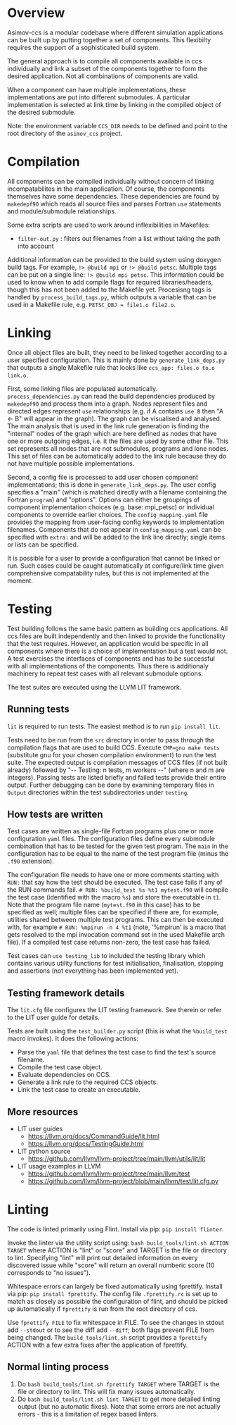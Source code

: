 # Overview

Asimov-ccs is a modular codebase where different simulation applications can be built up by putting together a set of components. This flexibilty requires the support of a sophisticated build system. 

The general approach is to compile all components available in ccs individually and link a subset of the components together to form the desired application. Not all combinations of components are valid. 

When a component can have multiple implementations, these implementations are put into different submodules. A particular implementation is selected at link time by linking in the compiled object of the desired submodule.

Note: the environment variable `CCS_DIR` needs to be defined and point to the root directory of the `asimov_ccs` project.

# Compilation 

All components can be compiled individually without concern of linking incompatabilites in the main application. Of course, the components themselves have some dependencies. These dependencies are found by `makedepf90` which reads all source files and parses Fortran `use` statements and module/submodule relationships. 

Some extra scripts are used to work around inflexibilities in Makefiles: 

- `filter-out.py` : filters out filenames from a list without taking the path into account

Additional information can be provided to the build system using doxygen build tags. For example, `!> @build mpi` or `!> @build petsc`. Multiple tags can be put on a single line: `!> @build mpi petsc`. This information could be used to know when to add compile flags for required libraries/headers, though this has not been added to the Makefile yet. 
Procesisng tags is handled by `process_build_tags.py`, which outputs a variable that can be used in a Makefile rule, e.g. `PETSC_OBJ = file1.o file2.o`.


# Linking

Once all object files are built, they need to be linked together according to a user specified configuration. This is mainly done by `generate_link_deps.py` that outputs a single Makefile rule that looks like `ccs_app: files.o to.o link.o`. 

First, some linking files are populated automatically. `process_dependencies.py` can read the build dependencies produced by `makedepf90` and process them into a graph. Nodes represent files and directed edges represent `use` relationships (e.g. if A contains `use B` then "A <- B" will appear in the graph). The graph can be visualised and analysed. The main analysis that is used in the link rule generation is finding the "internal" nodes of the graph which are here defined as nodes that have one or more outgoing edges, i.e. it the files are used by some other file. This set represents all nodes that are not submodules, programs and lone nodes. This set of files can be automatically added to the link rule because they do not have multiple possible implementations. 

Second, a config file is processed to add user chosen component implementations; this is done in `generate_link_deps.py`. The user config specifies a "main" (which is matched directly with a filename containing the Fortran `program`) and "options". Options can either be groupings of component implementation choices (e.g. base: mpi_petsc) or individual components to override earlier choices. The `config_mapping.yaml` file provides the mapping from user-facing config keywords to implementation filenames. Components that do not appear in `config_mapping.yaml` can be specified with `extra:` and will be added to the link line directly; single items or lists can be specified.

It is possible for a user to provide a configuration that cannot be linked or run. Such cases could be caught automatically at configure/link time given comprehensive compatability rules, but this is not implemented at the moment.


# Testing

Test building follows the same basic pattern as building ccs applications. All ccs files are built independently and then linked to provide the functionality that the test requires. However, an application would be specific in all components where there is a choice of implementation but a test would not. A test exercises the interfaces of components and has to be successful with all implementations of the components. Thus there is additionaly machinery to repeat test cases with all relevant submodule options.

The test suites are executed using the LLVM LIT framework.

## Running tests
`lit` is required to run tests. The easiest method is to run `pip install lit`.

Tests need to be run from the `src` directory in order to pass through the compilation flags that are used to build CCS. Execute `CMP=gnu make tests` (substitute gnu for your chosen compilation environment) to run the test suite. 
The expected output is compilation messages of CCS files (if not built already) followed by "-- Testing: n tests, m workers --" (where n and m are integers). Passing tests are listed briefly and failed tests provide their entire output. Further debugging can be done by examining temporary files in `Output` directories within the test subdirectories under `testing`.

## How tests are written
Test cases are written as single-file Fortran programs plus one or more configuration `yaml` files. 
The configuration files define every submodule combination that has to be tested for the given test program. 
The `main` in the configuration has to be equal to the name of the test program file (minus the `.f90` extension).

The configuration file needs to have one or more comments starting with `RUN:` that say how the test should be executed. 
The test case fails if any of the RUN commands fail.
`# RUN: %build_test %s %t1 mytest.f90` will compile the test case (identified with the macro `%s`) and store the executable in `t1`.
Note that the program file name (`mytest.f90` in this case) has to be specified as well; multiple files can be specified if there are, for example, utilities shared between multiple test programs.
This can then be executed with, for example `# RUN: %mpirun -n 4 %t1` (note, '%mpirun' is a macro that gets resolved to the mpi invocation command set in the used Makefile arch file).
If a compiled test case returns non-zero, the test case has failed.

Test cases can `use testing_lib` to included the testing library which contains various utility functions for test initialisation, finalisation, stopping and assertions (not everything has been implemented yet). 

## Testing framework details
The `lit.cfg` file configures the LIT testing framework. See therein or refer to the LIT user guide for details.

Tests are built using the `test_builder.py` script (this is what the `%build_test` macro invokes). 
It does the following actions:
- Parse the `yaml` file that defines the test case to find the test's source filename.
- Compile the test case object.
- Evaluate dependencies on CCS.
- Generate a link rule to the required CCS objects.
- Link the test case to create an executable.

## More resources
- LIT user guides
  - https://llvm.org/docs/CommandGuide/lit.html
  - https://llvm.org/docs/TestingGuide.html
- LIT python source
  - https://github.com/llvm/llvm-project/tree/main/llvm/utils/lit/lit
- LIT usage examples in LLVM
  - https://github.com/llvm/llvm-project/tree/main/llvm/test
  - https://github.com/llvm/llvm-project/blob/main/llvm/test/lit.cfg.py


# Linting
The code is linted primarily using Flint. Install via pip: `pip install flinter`.

Invoke the linter via the utility script using: `bash build_tools/lint.sh ACTION TARGET` where ACTION is "lint" or "score" and TARGET is the file or directory to lint. Specifying "lint" will print out detailed information on every discovered issue while "score" will return an overall numberic score (10 corresponds to "no issues").

Whitespace errors can largely be fixed automatically using fprettify. Install via pip: `pip install fprettify`.
The config file `.fprettify.rc` is set up to match as closely as possible the configuration of flint, and should be picked up automatically if `fprettify` is run from the root directory of ccs.

Use `fprettify FILE` to fix whitespace in FILE. To see the changes in stdout add `--stdout` or to see the diff add `--diff`; both flags prevent FILE from being changed. The `build_tools/lint.sh` script provides a `fprettify` ACTION with a few extra fixes after the application of fprettify. 

## Normal linting process
1. Do `bash build_tools/lint.sh fprettify TARGET` where TARGET is the file or directory to lint. This will fix many issues automatically.
2. Do `bash build_tools/lint.sh lint TARGET` to get more detailed linting output (but no automatic fixes). Note that some errors are not actually errors - this is a limitation of regex based linters.

